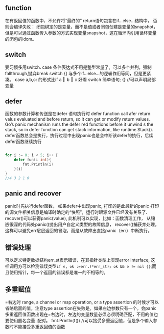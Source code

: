 
## function
在有返回值的函数中，不允许将“最终的” return语句包含在if...else...结构中，
否则会编译失败：
闭包绑定的是变量，而不是值或者闭包创建是变量的snapshot，但是可以通过函数传入参数的方式实现变量snapshot，这在循环内引用循环变量的闭包的idom。

## switch
要习惯多用switch.
case 条件表达式不用是整型常量了，可以多个并列，强制fallthrough,抛弃break
switch {} 与多个if...else...的逻辑作用等同，但是更紧凑。
case a,b,c: 的形式比if a || b || c 好看
switch 简单语句; {} //可以声明局部变量

## defer
函数的参数计算和传送是在defer 语句执行时
defer function call afer return valus evaluated and before return, so it can get or modify return values.
Go’s panic mechanism runs the defer red functions before it unwind s the stack, so in defer function can get stack information, like runtime.Stack().
defer函数总会是执行，执行过程中出现panic也是会中断该defer的执行，后续defer函数继续执行

```go

for i := 0; i < 5; i++ {
	defer fun(i int){
		fmt.Println(i)
	}(i)
}
//4 3 2 1 0
```

## panic and recover
panic时先执行defer函数， 如果defer中出现panic, 打印的是此最新的panic
打印的源文件相关信息是编译时确定的“快照”，运行时跟源文件已经没有关系了.
recover()可以获得panic(value), 此机制可以实现，比如：函数清理工作， 从镶嵌很深的代码处panic()抛出用户自定义类型的故障信息， recover()捕获并处理。这样可以避免err层层返回的冒泡，而是从故障出直接panic（err）中断执行。

## 错误处理
可以定义特定数据结构err_st表示错误，在其指针类型上实现error interface, 这样调用方可以检测错误类型`if e, ok :=err.(*err_st); ok && e != nil {}`;而且使用指针，每一个返回的错误都是唯一的不相等的。

## 多重赋值
=右边时 range, a channel or map operation, or a type assertion 的时候才可以省略后面的值，注意type assertion在失败是，如果左边参数只有一个，会panic
多重返回值函数出现在=右边时，左边的变量数量必须必须明确匹配，不用的值也要使用匿名变量`_`配对。
fmt.Println(f()) //可以接受多重返回值，但是多个输入参数时不能接受多重返回值的函数
